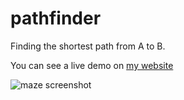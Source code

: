 pathfinder
==========

Finding the shortest path from A to B.

You can see a live demo on [my website](http://gmacg.co.uk/pathfinder)

![maze screenshot](https://raw.githubusercontent.com/xinUmbralis/pathfinder/master/maze.png)